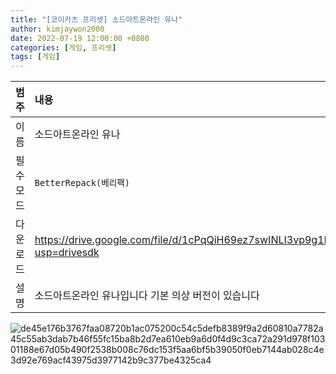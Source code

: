 ```yaml
---
title: "[코이카츠 프리셋] 소드아트온라인 유나"
author: kimjaywon2000
date: 2022-07-19 12:00:00 +0800
categories: [게임, 프리셋]
tags: [게임]
---
```


| 범주             | 내용            |
|:----------------|:---------------|
| 이름             | 소드아트온라인 유나 |
| 필수 모드         | `BetterRepack(베리팩)`       |
| 다운로드          | <https://drive.google.com/file/d/1cPqQiH69ez7swINLI3vp9g1LZZ8u4WZW/view?usp=drivesdk> |
| 설명             | 소드아트온라인 유나입니다 기본 의상 버전이 있습니다   |

![de45e176b3767faa08720b1ac075200c54c5defb8389f9a2d60810a7782a45c55ab3dab7b46f55fc15ba8b2d7ea610eb9a6d0f4d9c3ca72a291d978f10301188e67d05b490f2538b008c76dc153f5aa6bf5b39050f0eb7144ab028c4e3d92e769acf43975d3977142b9c377be4325ca4](https://user-images.githubusercontent.com/76558033/179705194-4f8e377d-258c-4fcd-bb06-703167c9578d.jpeg)
